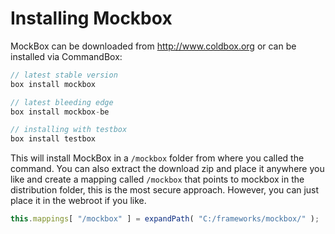 # Installing Mockbox

MockBox can be downloaded from http://www.coldbox.org or can be installed via CommandBox:

```javascript
// latest stable version
box install mockbox

// latest bleeding edge
box install mockbox-be

// installing with testbox
box install testbox
```

This will install MockBox in a `/mockbox` folder from where you called the command. You can also extract the download zip and place it anywhere you like and create a mapping called `/mockbox` that points to mockbox in the distribution folder, this is the most secure approach. However, you can just place it in the webroot if you like.

```javascript
this.mappings[ "/mockbox" ] = expandPath( "C:/frameworks/mockbox/" );
```

